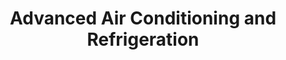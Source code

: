 ---
title: "Advanced Air Conditioning and Refrigeration"
address: "Unit E1 Riverview Business Pk Clondalkin Dublin 12 Co. Dublin"
tel: "(01)4568776"
county: "Dublin"
category: "Hotels"
type: "Content"
lat: "53.327913"
lng: "-6.374303"
---